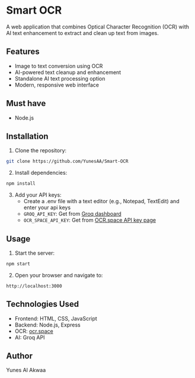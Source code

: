 # Smart OCR

A web application that combines Optical Character Recognition (OCR) with AI text enhancement to extract and clean up text from images.

## Features

- Image to text conversion using OCR
- AI-powered text cleanup and enhancement
- Standalone AI text processing option
- Modern, responsive web interface

## Must have

- Node.js

## Installation

1. Clone the repository:
```bash
git clone https://github.com/YunesAA/Smart-OCR
```

2. Install dependencies:
```bash
npm install
```

3. Add your API keys:
    - Create a .env file with a text editor (e.g., Notepad, TextEdit) and enter your api keys
    - `GROQ_API_KEY`: Get from [Groq dashboard](https://console.groq.com/keys)
    - `OCR_SPACE_API_KEY`: Get from [OCR.space API key page](https://ocr.space/ocrapi)

## Usage

1. Start the server:
```bash
npm start
```

2. Open your browser and navigate to:
```
http://localhost:3000
```

## Technologies Used

- Frontend: HTML, CSS, JavaScript
- Backend: Node.js, Express
- OCR: [ocr.space](https://ocr.space/)
- AI: Groq API


## Author

Yunes Al Akwaa
